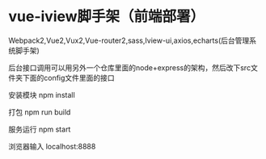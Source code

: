 # vue-iview脚手架（前端部署）
Webpack2,Vue2,Vux2,Vue-router2,sass,Iview-ui,axios,echarts(后台管理系统脚手架)

后台接口调用可以用另外一个仓库里面的node+express的架构，然后改下src文件夹下面的config文件里面的接口

安装模块
npm install


打包
npm run build

服务运行
npm start


浏览器输入
localhost:8888
